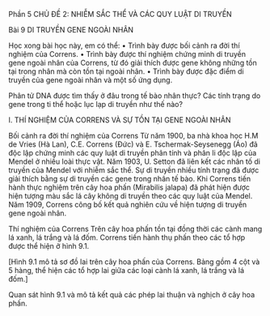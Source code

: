 Phần 5
CHỦ ĐỀ 2: NHIỄM SẮC THỂ VÀ CÁC QUY LUẬT DI TRUYỀN

Bài 9 DI TRUYỀN GENE NGOÀI NHÂN

Học xong bài học này, em có thể:
• Trình bày được bối cảnh ra đời thí nghiệm của Correns.
• Trình bày được thí nghiệm chứng minh di truyền gene ngoài nhân của Correns, từ đó giải thích được gene không những tồn tại trong nhân mà còn tồn tại ngoài nhân.
• Trình bày được đặc điểm di truyền của gene ngoài nhân và một số ứng dụng.

Phân tử DNA được tìm thấy ở đâu trong tế bào nhân thực? Các tính trạng do gene trong ti thể hoặc lục lạp di truyền như thế nào?

I. THÍ NGHIỆM CỦA CORRENS VÀ SỰ TỒN TẠI GENE NGOÀI NHÂN

Bối cảnh ra đời thí nghiệm của Correns
Từ năm 1900, ba nhà khoa học H.M de Vries (Hà Lan), C.E. Correns (Đức) và E. Tschermak-Seysenegg (Áo) đã độc lập chứng minh các quy luật di truyền phân tính và phân li độc lập của Mendel ở nhiều loài thực vật. Năm 1903, U. Setton đã liên kết các nhân tố di truyền của Mendel với nhiễm sắc thể. Sự di truyền nhiều tính trạng đã được giải thích bằng sự di truyền các gene trong nhân tế bào. Khi Correns tiến hành thực nghiệm trên cây hoa phấn (Mirabilis jalapa) đã phát hiện được hiện tượng màu sắc lá cây không di truyền theo các quy luật của Mendel. Năm 1909, Correns công bố kết quả nghiên cứu về hiện tượng di truyền gene ngoài nhân.

Thí nghiệm của Correns
Trên cây hoa phấn tồn tại đồng thời các cành mang lá xanh, lá trắng và lá đốm. Correns tiến hành thụ phấn theo các tổ hợp được thể hiện ở hình 9.1.

[Hình 9.1 mô tả sơ đồ lai trên cây hoa phấn của Correns. Bảng gồm 4 cột và 5 hàng, thể hiện các tổ hợp lai giữa các loại cành lá xanh, lá trắng và lá đốm.]

Quan sát hình 9.1 và mô tả kết quả các phép lai thuận và nghịch ở cây hoa phấn.